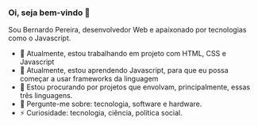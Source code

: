 ### Oi, seja bem-vindo 👋

Sou Bernardo Pereira, desenvolvedor Web e apaixonado por tecnologias como o Javascript. 

- 🔭 Atualmente, estou trabalhando em projeto com HTML, CSS e Javascript
- 🌱 Atualmente, estou aprendendo Javascript, para que eu possa começar a usar frameworks da linguagem
- 👯 Estou procurando por projetos que envolvam, principalmente, essas três linguagens.
- 💬 Pergunte-me sobre: tecnologia, software e hardware.
- ⚡ Curiosidade: tecnologia, ciência, política social.
